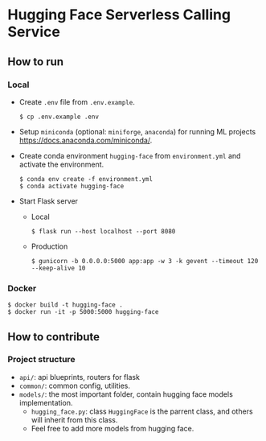 # Hugging Face Serverless Calling Service

## How to run

### Local

* Create `.env` file from `.env.example`.
    ```
    $ cp .env.example .env
    ```

* Setup `miniconda` (optional: `miniforge`, `anaconda`) for running ML projects https://docs.anaconda.com/miniconda/.

* Create conda environment `hugging-face` from `environment.yml` and activate the environment.
    ```
    $ conda env create -f environment.yml
    $ conda activate hugging-face
    ```

* Start Flask server
  * Local
    ```
    $ flask run --host localhost --port 8080
    ```
  * Production
    ```
    $ gunicorn -b 0.0.0.0:5000 app:app -w 3 -k gevent --timeout 120 --keep-alive 10
    ```

### Docker
```
$ docker build -t hugging-face .
$ docker run -it -p 5000:5000 hugging-face
```

## How to contribute

### Project structure
- `api/`: api blueprints, routers for flask
- `common/`: common config, utilities.
- `models/`: the most important folder, contain hugging face models implementation.
  - `hugging_face.py`: class `HuggingFace` is the parrent class, and others will inherit from this class.
  - Feel free to add more models from hugging face.
